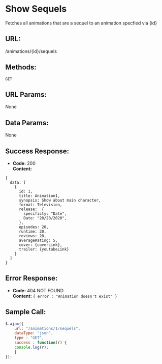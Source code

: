 # Show Sequels

  Fetches all animations that are a sequel to an animation specfied via {id}
  
## URL:

  /animations/{id}/sequels

## Methods:

  `GET`
  
## URL Params:

  None

## Data Params:

  None

## Success Response:

  * **Code:** 200 <br />
  **Content:** 
  ```
  { 
    data: [
      {
        id: 1,
        title: Animation1,
        synopsis: Show about main character,
        format: Television,
        release:  {
          specificty: "Date",
          Date: "20/20/2020",
        },
        episodes: 20,
        runtime: 20,
        reviews: 20,
        averageRating: 5,
        cover: {coverLink},
        trailer: {youtubeLink}
      }
    ]
  }
  ```
 
## Error Response:

  * **Code:** 404 NOT FOUND <br />
  **Content:** `{ error : "Animation doesn't exist" }`

## Sample Call:

  ```javascript
  $.ajax({
      url: "/animations/1/sequels",
      dataType: "json",
      type : "GET",
      success : function(r) {
      console.log(r);
      }
  });
